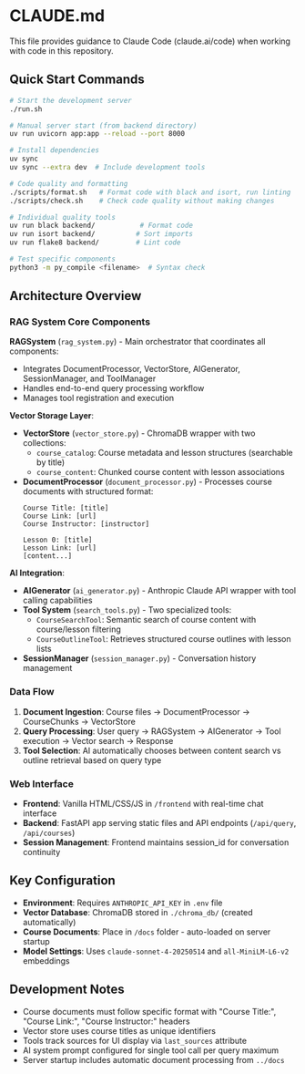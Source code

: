 # CLAUDE.md

This file provides guidance to Claude Code (claude.ai/code) when working with code in this repository.

## Quick Start Commands

```bash
# Start the development server
./run.sh

# Manual server start (from backend directory)
uv run uvicorn app:app --reload --port 8000

# Install dependencies
uv sync
uv sync --extra dev  # Include development tools

# Code quality and formatting
./scripts/format.sh   # Format code with black and isort, run linting
./scripts/check.sh    # Check code quality without making changes

# Individual quality tools
uv run black backend/           # Format code
uv run isort backend/          # Sort imports
uv run flake8 backend/         # Lint code

# Test specific components
python3 -m py_compile <filename>  # Syntax check
```

## Architecture Overview

### RAG System Core Components

**RAGSystem** (`rag_system.py`) - Main orchestrator that coordinates all components:
- Integrates DocumentProcessor, VectorStore, AIGenerator, SessionManager, and ToolManager
- Handles end-to-end query processing workflow
- Manages tool registration and execution

**Vector Storage Layer**:
- **VectorStore** (`vector_store.py`) - ChromaDB wrapper with two collections:
  - `course_catalog`: Course metadata and lesson structures (searchable by title)
  - `course_content`: Chunked course content with lesson associations
- **DocumentProcessor** (`document_processor.py`) - Processes course documents with structured format:
  ```
  Course Title: [title]
  Course Link: [url] 
  Course Instructor: [instructor]
  
  Lesson 0: [title]
  Lesson Link: [url]
  [content...]
  ```

**AI Integration**:
- **AIGenerator** (`ai_generator.py`) - Anthropic Claude API wrapper with tool calling capabilities
- **Tool System** (`search_tools.py`) - Two specialized tools:
  - `CourseSearchTool`: Semantic search of course content with course/lesson filtering
  - `CourseOutlineTool`: Retrieves structured course outlines with lesson lists
- **SessionManager** (`session_manager.py`) - Conversation history management

### Data Flow

1. **Document Ingestion**: Course files → DocumentProcessor → CourseChunks → VectorStore
2. **Query Processing**: User query → RAGSystem → AIGenerator → Tool execution → Vector search → Response
3. **Tool Selection**: AI automatically chooses between content search vs outline retrieval based on query type

### Web Interface

- **Frontend**: Vanilla HTML/CSS/JS in `/frontend` with real-time chat interface
- **Backend**: FastAPI app serving static files and API endpoints (`/api/query`, `/api/courses`)
- **Session Management**: Frontend maintains session_id for conversation continuity

## Key Configuration

- **Environment**: Requires `ANTHROPIC_API_KEY` in `.env` file
- **Vector Database**: ChromaDB stored in `./chroma_db/` (created automatically)
- **Course Documents**: Place in `/docs` folder - auto-loaded on server startup
- **Model Settings**: Uses `claude-sonnet-4-20250514` and `all-MiniLM-L6-v2` embeddings

## Development Notes

- Course documents must follow specific format with "Course Title:", "Course Link:", "Course Instructor:" headers
- Vector store uses course titles as unique identifiers
- Tools track sources for UI display via `last_sources` attribute
- AI system prompt configured for single tool call per query maximum
- Server startup includes automatic document processing from `../docs`